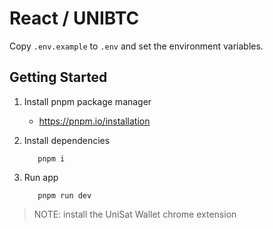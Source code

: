 # React / UNIBTC

Copy `.env.example` to `.env` and set the environment variables.

## Getting Started

1. Install pnpm package manager

   - https://pnpm.io/installation

2. Install dependencies

   ```
      pnpm i
   ```

3. Run app

   ```
      pnpm run dev
   ```

> NOTE: install the UniSat Wallet chrome extension
